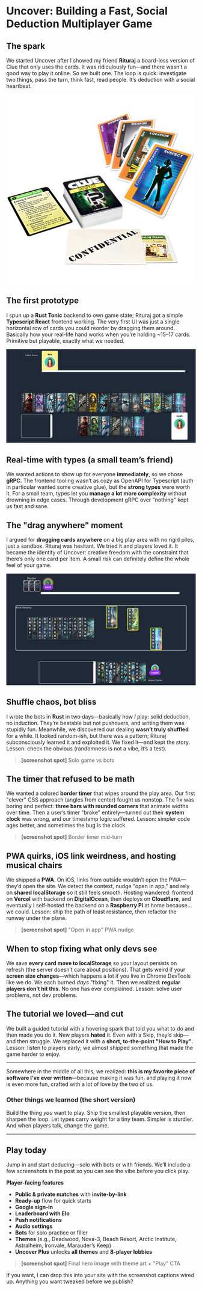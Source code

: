 # Uncover: Building a Fast, Social Deduction Multiplayer Game

## The spark

We started Uncover after I showed my friend **Rituraj** a board-less version of Clue that only uses the cards. It was ridiculously fun—and there wasn’t a good way to play it online. So we built one. The loop is quick: investigate two things, pass the turn, think fast, read people. It’s deduction with a social heartbeat.

![Clue Suspect Physical Card Game](clue-suspect-card-game.png)

## The first prototype

I spun up a **Rust Tonic** backend to own game state; Rituraj got a simple **Typescript React** frontend working. The very first UI was just a single horizontal row of cards you could reorder by dragging them around. Basically how your real-life hand works when you’re holding \~15–17 cards. Primitive but playable, exactly what we needed.

![v1 with the single row of cards](old-in-a-line.png)

## Real-time with types (a small team’s friend)

We wanted actions to show up for everyone **immediately**, so we chose **gRPC**. The frontend tooling wasn’t as cozy as OpenAPI for Typescript (auth in particular wanted some creative glue), but the **strong types** were worth it. For a small team, types let you **manage a lot more complexity** without drowning in edge cases. Through development gRPC over "nothing" kept us fast and sane.

## The "drag anywhere" moment

I argued for **dragging cards anywhere** on a big play area with no rigid piles, just a sandbox. Rituraj was hesitant. We tried it and players loved it. It became the identity of Uncover: creative freedom with the constraint that there’s only one card per item. A small risk can definitely define the whole feel of your game.

![The freeform board mid-turn](drag.png)

## Shuffle chaos, bot bliss

I wrote the bots in **Rust** in two days—basically how _I_ play: solid deduction, no induction. They’re beatable but not pushovers, and writing them was stupidly fun. Meanwhile, we discovered our dealing **wasn’t truly shuffled** for a while. It looked random-ish, but there was a pattern; Rituraj subconsciously learned it and exploited it. We fixed it—and kept the story. Lesson: check the obvious (randomness is not a vibe, it’s a test).

> **\[screenshot spot]** Solo game vs bots

## The timer that refused to be math

We wanted a colored **border timer** that wipes around the play area. Our first "clever" CSS approach (angles from center) fought us nonstop. The fix was boring and perfect: **three bars with rounded corners** that animate widths over time. Then a user’s timer "broke" entirely—turned out their **system clock** was wrong, and our timestamp logic suffered. Lesson: simpler code ages better, and sometimes the bug is the clock.

> **\[screenshot spot]** Border timer mid-turn

## PWA quirks, iOS link weirdness, and hosting musical chairs

We shipped a **PWA**. On iOS, links from outside wouldn’t open the PWA—they’d open the site. We detect the context, nudge "open in app," and rely on **shared localStorage** so it still feels smooth. Hosting wandered: frontend on **Vercel** with backend on **DigitalOcean**, then deploys on **Cloudflare**, and eventually I self-hosted the backend on a **Raspberry Pi** at home because… we could. Lesson: ship the path of least resistance, then refactor the runway under the plane.

> **\[screenshot spot]** "Open in app" PWA nudge

## When to stop fixing what only devs see

We save **every card move to localStorage** so your layout persists on refresh (the server doesn’t care about positions). That gets weird if your **screen size changes**—which happens a lot if you live in Chrome DevTools like we do. We each burned _days_ "fixing" it. Then we realized: **regular players don’t hit this**. No one has ever complained. Lesson: solve user problems, not dev problems.

## The tutorial we loved—and cut

We built a guided tutorial with a hovering spark that told you what to do and then made you do it. New players **hated** it. Even with a Skip, they’d skip—and then struggle. We replaced it with a **short, to-the-point "How to Play"**. Lesson: listen to players early; we almost shipped something that made the game harder to enjoy.

---

Somewhere in the middle of all this, we realized: **this is my favorite piece of software I’ve ever written**—because making it was fun, and playing it now is even more fun, crafted with a lot of love by the two of us.

### Other things we learned (the short version)

Build the thing _you_ want to play. Ship the smallest playable version, then sharpen the loop. Let types carry weight for a tiny team. Simpler is sturdier. And when players talk, change the game.

---

## Play today

Jump in and start deducing—solo with bots or with friends. We’ll include a few screenshots in the post so you can see the vibe before you click play.

**Player-facing features**

- **Public & private matches** with **invite-by-link**
- **Ready-up** flow for quick starts
- **Google sign-in**
- **Leaderboard with Elo**
- **Push notifications**
- **Audio settings**
- **Bots** for solo practice or filler
- **Themes** (e.g., Deadwood, Nova-3, Beach Resort, Arctic Institute, Astralheim, Ironvale, Marauder’s Keep)
- **Uncover Plus** unlocks **all themes** and **8-player lobbies**

> **\[screenshot spot]** Final hero image with theme art + "Play" CTA

If you want, I can drop this into your site with the screenshot captions wired up. Anything you want tweaked before we publish?
